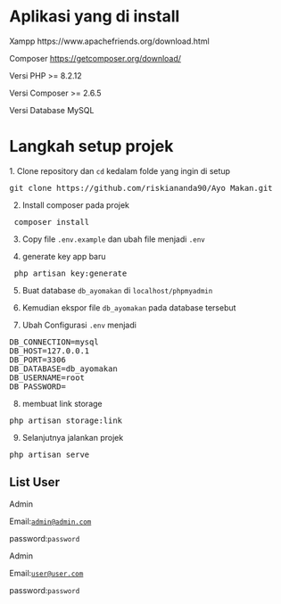 <h1>Aplikasi yang di install</h1>
Xampp
https://www.apachefriends.org/download.html

Composer
https://getcomposer.org/download/

Versi PHP >= 8.2.12

Versi Composer >= 2.6.5

Versi Database MySQL

<h1>Langkah setup projek</h1>
1. Clone repository dan <code>cd</code> kedalam folde yang ingin di setup
<pre>git clone https://github.com/riskiananda90/Ayo_Makan.git</pre>

2. Install composer pada projek
<pre> composer install</pre>

3. Copy file <code>.env.example</code> dan ubah file menjadi <code>.env</code>

4. generate key app baru
<pre> php artisan key:generate </pre>

5. Buat database <code>db_ayomakan</code> di <code>localhost/phpmyadmin</code>

6. Kemudian ekspor file <code>db_ayomakan</code> pada database tersebut

7. Ubah Configurasi <code>.env</code> menjadi
<pre>DB_CONNECTION=mysql
DB_HOST=127.0.0.1
DB_PORT=3306
DB_DATABASE=db_ayomakan
DB_USERNAME=root
DB_PASSWORD=</pre>

8. membuat link storage
<pre>php artisan storage:link</pre>

9. Selanjutnya jalankan projek
<pre>php artisan serve</pre>

<h2>List User</h2>
Admin

Email:<code>admin@admin.com</code>

password:<code>password</code>

Admin

Email:<code>user@user.com</code>

password:<code>password</code>
